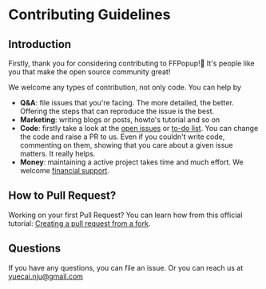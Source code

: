# Contributing Guidelines

## Introduction
Firstly, thank you for considering contributing to FFPopup!👋 It's people like you that make the open source community great! 

We welcome any types of contribution, not only code. You can help by

- **Q&A**: file issues that you're facing. The more detailed, the better. Offering the steps that can reproduce the issue is the best.
- **Marketing**: writing blogs or posts, howto's tutorial and so on
- **Code**: firstly take a look at the [open issues](https://github.com/JonyFang/FFPopup/issues) or [to-do list](https://github.com/caiyue1993/IceCream#make-it-better). You can change the code and raise a PR to us. Even if you couldn't write code, commenting on them, showing that you care about a given issue matters. It really helps.
- **Money**: maintaining a active project takes time and much effort. We welcome [financial support](https://github.com/caiyue1993/IceCream#donation).

## How to Pull Request?

Working on your first Pull Request? You can learn how from this official tutorial: [Creating a pull request from a fork](https://help.github.com/articles/creating-a-pull-request-from-a-fork/).

## Questions

If you have any questions, you can file an issue. Or you can reach us at yuecai.nju@gmail.com





